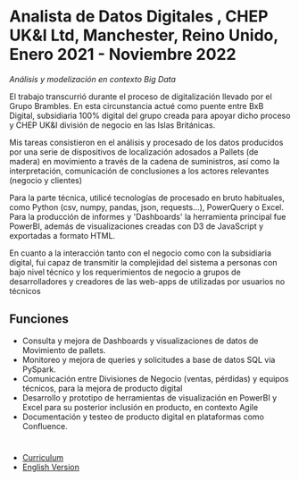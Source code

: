 # **Analista de Datos Digitales , CHEP UK&I Ltd, Manchester, Reino Unido, Enero 2021 - Noviembre 2022**

*Análisis y modelización en contexto Big Data*

El trabajo transcurrió durante el proceso de digitalización llevado por el Grupo Brambles. En esta circunstancia actué como puente entre BxB Digital, subsidiaria 100% digital del grupo creada para apoyar dicho proceso y CHEP UK&I división de negocio en las Islas Británicas. 

Mis tareas consistieron en el análisis y procesado de los datos producidos por una serie de dispositivos de localización adosados a Pallets (de madera) en movimiento a través de la cadena de suministros, así­ como la interpretación, comunicación de conclusiones a los actores relevantes (negocio y clientes)

Para la parte técnica, utilicé tecnologí­as de procesado en bruto habituales, como Python (csv, numpy, pandas, json, requests...), PowerQuery o Excel. Para la producción de informes y 'Dashboards' la herramienta principal fue PowerBI, además de visualizaciones creadas con D3 de JavaScript y exportadas a formato HTML.

En cuanto a la interacción tanto con el negocio como con la subsidiaria digital, fui capaz de transmitir la complejidad del sistema a personas con bajo nivel técnico y los requerimientos de negocio a grupos de desarrolladores y creadores de las web-apps de utilizadas por usuarios no técnicos

## Funciones

-	Consulta y mejora de Dashboards y visualizaciones de datos de Movimiento de pallets.
-	Monitoreo y mejora de queries y solicitudes a base de datos SQL via PySpark.
-	Comunicación entre Divisiones de Negocio (ventas, pérdidas) y equipos técnicos, para la mejora de producto digital
-	Desarrollo y prototipo de herramientas de visualización en PowerBI y Excel para su posterior inclusión en producto, en contexto Agile
-	Documentación y testeo de producto digital en plataformas como Confluence.

# 

- [Curriculum](https://github.com/deltafordavi/CV)
- [English Version](.DigitalDataAnalyst.md)
